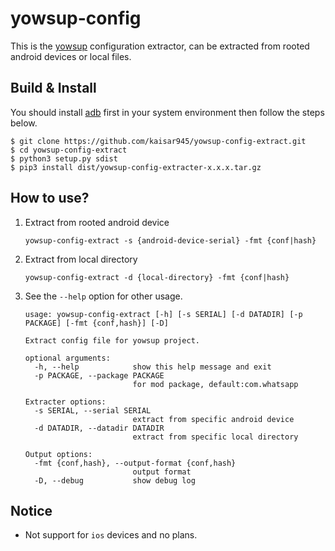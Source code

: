 # yowsup-config


This is the [yowsup](https://github.com/tgalal/yowsup) configuration extractor, can be extracted from rooted android devices or local files.

## Build & Install

You should install [adb](https://developer.android.com/studio/releases/platform-tools) first in your system environment then follow the steps below.
```shell
$ git clone https://github.com/kaisar945/yowsup-config-extract.git
$ cd yowsup-config-extract
$ python3 setup.py sdist
$ pip3 install dist/yowsup-config-extracter-x.x.x.tar.gz
```

## How to use?

1. Extract from rooted android device
    ```shell
    yowsup-config-extract -s {android-device-serial} -fmt {conf|hash}
    ```

2. Extract from local directory
    ```shell
    yowsup-config-extract -d {local-directory} -fmt {conf|hash}
    ```

3. See the ```--help``` option for other usage.
    ```
    usage: yowsup-config-extract [-h] [-s SERIAL] [-d DATADIR] [-p PACKAGE] [-fmt {conf,hash}] [-D]
    
    Extract config file for yowsup project.
    
    optional arguments:
      -h, --help            show this help message and exit
      -p PACKAGE, --package PACKAGE
                            for mod package, default:com.whatsapp
    
    Extracter options:
      -s SERIAL, --serial SERIAL
                            extract from specific android device
      -d DATADIR, --datadir DATADIR
                            extract from specific local directory
    
    Output options:
      -fmt {conf,hash}, --output-format {conf,hash}
                            output format
      -D, --debug           show debug log
    ```

## Notice
- Not support for ```ios``` devices and no plans.